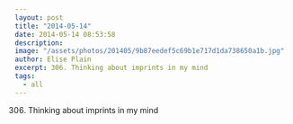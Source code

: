 ```yaml
---
layout: post
title: "2014-05-14"
date: 2014-05-14 08:53:58
description: 
image: "/assets/photos/201405/9b87eedef5c69b1e717d1da738650a1b.jpg"
author: Elise Plain
excerpt: 306. Thinking about imprints in my mind
tags: 
  - all
---
```


306. Thinking about imprints in my mind
<p></p>
